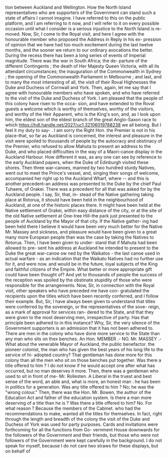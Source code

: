 tion between Auckland and Wellington. How the North Island representatives who are supporters of the Government can stand such a state of affairs I cannot imagine. I have referred to this on the public platform, and I am referring to it now, and I will refer to it on every possible occasion until what I consider is a serious injustice to the North Island is re- moved. Now, Sir, I come to the Royal visit, and here I agree with the honourable member who proposed the Address in Reply in his ex- pression of opinion that we have had too much excitement during the last twelve months, and the sooner we return to our ordinary avocations the better. During the recess there has been a long series of events of Imperial magnitude. There was the war in South Africa; the de- parture of the different Contingents ; the death of Her Majesty Queen Victoria, with all its attendant circumstances; the inauguration of the Commonwealth in Sydney ; the opening of the Commonwealth Parliament in Melbourne ; and last, and to many the most interesting of all, the visit of their Roval Highnesses the Duke and Duchess of Cornwall and York. Then, again, let me say that I agree with honourable members who have spoken, and who have referred to the visit of the Duke and Duchess of York. I am pleased that the people of this colony have risen to the occa- sion, and have extended to the Roval guests a welcome which is worthy of themselves, worthy of the visitors, and worthy of the Heir Apparent, who is the King's son, and, as I look upon him, the eldest son of the eldest branch of the great Anglo-Saxon race to which https://hdl.handle.net/2027/uc1.32106019788238 we all belong. But I feel it my duty to say- . I am sorry the Right Hon. the Premier is not in his place-that, so far as Auckland is concerned, the interest and pleasure in the visit were spoiled to thousands of people by the autocracy and obstinacy of the Premier, who refused to allow Mahuta to present an address to the Duke, and who placed difficulties in the way of a Maori-canoe display in the Auckland Harbour. How different it was, as any one can see by reference to the early Auckland papers, when the Duke of Edinburgh visited these shores. Then three war-canoes, manned by two hundred sturdy Natives, went out to meet the Prince's vessel, and, singing their songs of welcome, accompanied her right up to the Auckland Wharf, where -- and this is another precedent-an address was presented to the Duke by the chief Paul Tuhaere, of Orakei. There was a precedent for all that was asked for by the Auckland people. I say, Sir, that, in- stead of the Native gathering taking place at Rotorua, it should have been held in the neighbourhood of Auckland, at one of the historic places there. It might have been held at the Native settlement of Orakei, within easy distance of the city, or at the site of the old Native settlement at One-tree Hill-the park just presented to the people of Auckland by the Mayor of that city. If the Native gather- ing had been held there I believe it would have been very much better for the Native Mr. Massey and sickness, and pleasure would have been given to a great many more European people than was the case by taking the Natives to Rotorua. Then, I have been given to under- stand that if Mahuta had been allowed to pre- sent his address at Auckland he intended to present to the Duke the great war-canoe ow ned by the Waikatos - the last canoe used in actual warfare - as an indication that the Waikato Natives had no further use for it, and were now. and would be in the future, loyal subjects of the King and faithful citizens of the Empire. What better or more appropriate gift could have been thought of? And yet to thousands of people the success of the reception was spoiled by the obstinate stupidity of those who were responsible for the arrangements. Now, Sir, in connection with the Royal visit, other speakers who have preceded me have con- gratulated the recipients upon the titles which have been recently conferred, and I follow their example. But, Sir, I have always been given to understand that titles were conferred by the sovereign, or the representatives of the sove- reign, as a mark of approval for services ran- dered to the State, and that they were given to the most deserving men, irrespective of party. Has that principle been adhered to in this instance? Why, Sir, the very silence of the Government supporters is an admission that it has not been adhered to. There are men in the colony who have done more service to the State than any man who sits on thex benches. An Hon. MEMBER .- NO. Mr. MASSEY .- What about the venerable Mayor of Auckland, the public benefactor. the pioneer colonist, the man who has given the best years of his long life to the service of hi- adopted country? That gentleman has done more for this colony than all the men who sit on those benches put together. Was there a title offered to him ? I do not know if he would accept one after what has occurred, but no man deserves it more. Then, there was a gentleman who used to sit in front of me- Mr. Rollesten. A Liberal in the truest and best sense of the word, an able and, what is more, an honest man : he has been in politics for a generation. Was any title offered to him ? No; he was the "wrong colour." Then, there was the Hon. Mr. Bowen, the author of the Education Act and father of the education system. Is there a man more deserving of a title than he is ? Was there a title offered to him? No. For what reason ? Because the members of the Cabinet. who had the recommendations to make, wanted all the titles for themselves. In fact, right through the length and breadth of the colony the visit of the Duke and Duchess of York was used for party purposes. Cards and invitations were forthcoming for all the functions from Go- vernment House downwards for the followers of the Government and their friends, but those who were not followers of the Government were kept carefully in the background. I do not speak for myself, because I do not care two straws for these displays, but on behalf of 